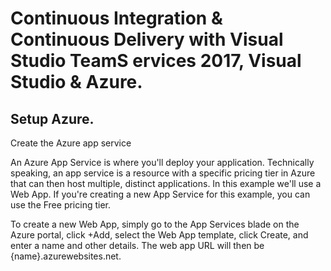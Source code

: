 
# Continuous Integration & Continuous Delivery with Visual Studio TeamS ervices 2017, Visual Studio & Azure. 

## Setup Azure.

Create the Azure app service

An Azure App Service is where you'll deploy your application. Technically speaking, an app service is a resource with a specific pricing tier in Azure that can then host multiple, distinct applications. In this example we'll use a Web App. If you're creating a new App Service for this example, you can use the Free pricing tier.

To create a new Web App, simply go to the App Services blade on the Azure portal, click +Add, select the Web App template, click Create, and enter a name and other details. The web app URL will then be {name}.azurewebsites.net.
